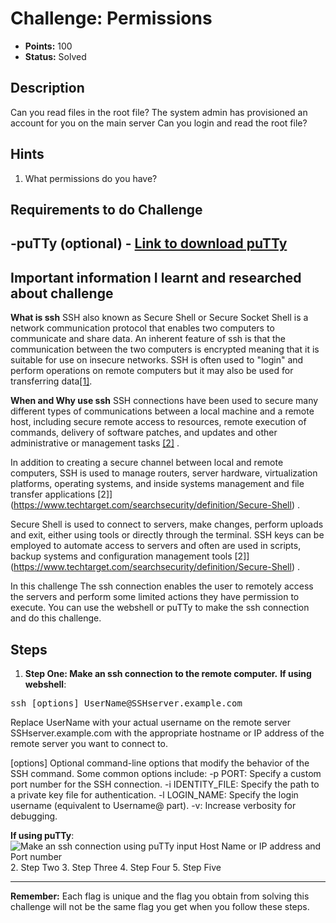# Challenge: Permissions

- **Points:** 100
- **Status:** Solved

## Description
Can you read files in the root file?
The system admin has provisioned an account for you on the main server
Can you login and read the root file?

## Hints
1. What permissions do you have?

## Requirements to do Challenge
-puTTy (optional) - [Link to download puTTy](https://www.chiark.greenend.org.uk/~sgtatham/putty/latest.html)
-

## Important information I learnt and researched about challenge
**What is ssh** 
SSH also known as Secure Shell or Secure Socket Shell is a network communication protocol that enables two computers to communicate and share data. An inherent feature of ssh is that the communication between the two computers is encrypted meaning that it is suitable for use on insecure networks. SSH is often used to "login" and perform operations on remote computers but it may also be used for transferring data[[1]](https://www.ucl.ac.uk/isd/what-ssh-and-how-do-i-use-it).

**When and Why use ssh**
SSH connections have been used to secure many different types of communications between a local machine and a remote host, including secure remote access to resources, remote execution of commands, delivery of software patches, and updates and other administrative or management tasks [[2]](https://www.techtarget.com/searchsecurity/definition/Secure-Shell) .

In addition to creating a secure channel between local and remote computers, SSH is used to manage routers, server hardware, virtualization platforms, operating systems, and inside systems management and file transfer applications [2]](https://www.techtarget.com/searchsecurity/definition/Secure-Shell) .

Secure Shell is used to connect to servers, make changes, perform uploads and exit, either using tools or directly through the terminal. SSH keys can be employed to automate access to servers and often are used in scripts, backup systems and configuration management tools [2]](https://www.techtarget.com/searchsecurity/definition/Secure-Shell) .

In this challenge The ssh connection enables the user to remotely access the servers and perform some limited actions they have permission to execute. 
You can use the webshell or puTTy to make the ssh connection and do this challenge.

## Steps
1. **Step One: Make an ssh connection to the remote computer.**
**If using webshell**:
<pre>
ssh [options] UserName@SSHserver.example.com
</pre>
Replace UserName with your actual username on the remote server
SSHserver.example.com with the appropriate hostname or IP address of the remote server you want to connect to.

[options] Optional command-line options that modify the behavior of the SSH command. Some common options include:
-p PORT: Specify a custom port number for the SSH connection.
-i IDENTITY_FILE: Specify the path to a private key file for authentication.
-l LOGIN_NAME: Specify the login username (equivalent to Username@ part).
-v: Increase verbosity for debugging.

**If using puTTy**:
![Make an ssh connection using puTTy input Host Name or IP address and Port number ]()
2. Step Two
3. Step Three
4. Step Four
5. Step Five

---

**Remember:** Each flag is unique and the flag you obtain from solving this challenge will not be the same flag you get when you follow these steps.

